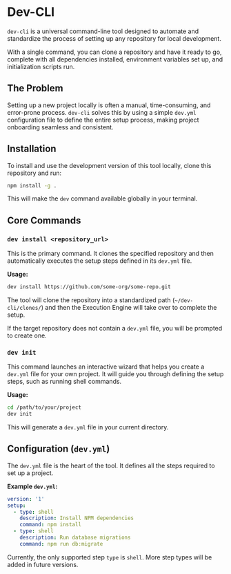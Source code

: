 # Dev-CLI

`dev-cli` is a universal command-line tool designed to automate and standardize the process of setting up any repository for local development.

With a single command, you can clone a repository and have it ready to go, complete with all dependencies installed, environment variables set up, and initialization scripts run.

## The Problem
Setting up a new project locally is often a manual, time-consuming, and error-prone process. `dev-cli` solves this by using a simple `dev.yml` configuration file to define the entire setup process, making project onboarding seamless and consistent.

## Installation

To install and use the development version of this tool locally, clone this repository and run:

```bash
npm install -g .
```
This will make the `dev` command available globally in your terminal.

## Core Commands

### `dev install <repository_url>`
This is the primary command. It clones the specified repository and then automatically executes the setup steps defined in its `dev.yml` file.

**Usage:**
```bash
dev install https://github.com/some-org/some-repo.git
```
The tool will clone the repository into a standardized path (`~/dev-cli/clones/`) and then the Execution Engine will take over to complete the setup.

If the target repository does not contain a `dev.yml` file, you will be prompted to create one.

### `dev init`
This command launches an interactive wizard that helps you create a `dev.yml` file for your own project. It will guide you through defining the setup steps, such as running shell commands.

**Usage:**
```bash
cd /path/to/your/project
dev init
```
This will generate a `dev.yml` file in your current directory.

## Configuration (`dev.yml`)

The `dev.yml` file is the heart of the tool. It defines all the steps required to set up a project.

**Example `dev.yml`:**
```yaml
version: '1'
setup:
  - type: shell
    description: Install NPM dependencies
    command: npm install
  - type: shell
    description: Run database migrations
    command: npm run db:migrate
```

Currently, the only supported step `type` is `shell`. More step types will be added in future versions. 